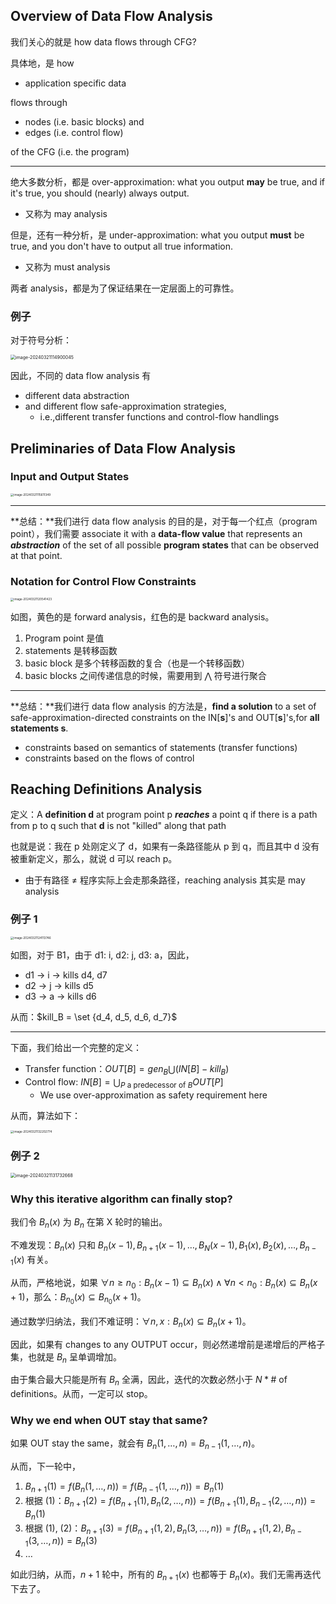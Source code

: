 ## Overview of Data Flow Analysis

我们关心的就是 how data flows through CFG?

具体地，是 how

- application specific data

flows through

- nodes (i.e. basic blocks) and
- edges (i.e. control flow) 

of the CFG (i.e. the program)

---

绝大多数分析，都是 over-approximation: what you output **may** be true, and if it's true, you should (nearly) always output.

- 又称为 may analysis

但是，还有一种分析，是 under-approximation: what you output **must** be true, and you don't have to output all true information.

- 又称为 must analysis

两者 analysis，都是为了保证结果在一定层面上的可靠性。

### 例子

对于符号分析：

<img src="https://cdn.jsdelivr.net/gh/mtdickens/mtd-images/img/202403211149715.png" alt="image-20240321114900045" style="zoom:50%;" />

因此，不同的 data flow analysis 有

- different data abstraction
- and different flow safe-approximation strategies,
    - i.e.,different transfer functions and control-flow handlings

## Preliminaries of Data Flow Analysis

### Input and Output States

<img src="https://cdn.jsdelivr.net/gh/mtdickens/mtd-images/img/202403211156553.png" alt="image-20240321115611349" style="zoom: 33%;" />

---

**总结：**我们进行 data flow analysis 的目的是，对于每一个红点（program point），我们需要 associate it with a **data-flow value** that represents an ***abstraction*** of the set of all possible **program states** that can be observed at that point.

### Notation for Control Flow Constraints

<img src="https://cdn.jsdelivr.net/gh/mtdickens/mtd-images/img/202403211205551.png" alt="image-20240321120541423" style="zoom: 33%;" />

如图，黄色的是 forward analysis，红色的是 backward analysis。

1. Program point 是值
2. statements 是转移函数
3. basic block 是多个转移函数的复合（也是一个转移函数）
4. basic blocks 之间传递信息的时候，需要用到 $\bigwedge$ 符号进行聚合

---

**总结：**我们进行 data flow analysis 的方法是，**find a solution** to a set of safe-approximation-directed constraints on the IN[**s**]'s and OUT[**s**]'s,for **all statements s**.

- constraints based on semantics of statements (transfer functions)
- constraints based on the flows of control

## Reaching Definitions Analysis

定义：A **definition d** at program point p ***reaches*** a point q if there is a path from p to q such that **d** is not "killed" along that path

也就是说：我在 p 处刚定义了 d，如果有一条路径能从 p 到 q，而且其中 d 没有被重新定义，那么，就说 d 可以 reach p。

- 由于有路径 &ne; 程序实际上会走那条路径，reaching analysis 其实是 may analysis

### 例子 1

<img src="https://cdn.jsdelivr.net/gh/mtdickens/mtd-images/img/202403211241013.png" alt="image-20240321124113746" style="zoom: 33%;" />

如图，对于 B1，由于 d1: i, d2: j, d3: a，因此，

- d1 -> i -> kills d4, d7
- d2 -> j -> kills d5
- d3 -> a -> kills d6

从而：$kill_B = \set {d_4, d_5, d_6, d_7}$

---

下面，我们给出一个完整的定义：

- Transfer function：$OUT[B] = gen_B \bigcup (IN[B] - kill_B)$
- Control flow: $IN[B] = \bigcup_{P\text{ a predecessor of }B} OUT[P]$
    - We use over-approximation as safety requirement here

从而，算法如下：

<img src="https://cdn.jsdelivr.net/gh/mtdickens/mtd-images/img/202403211322389.png" alt="image-20240321132202774" style="zoom:33%;" />

### 例子 2

<img src="https://cdn.jsdelivr.net/gh/mtdickens/mtd-images/img/202403211318028.png" alt="image-20240321131732668" style="zoom:50%;" />

### Why this iterative algorithm can finally stop?

我们令 $B_n(x)$ 为 $B_n$ 在第 X 轮时的输出。

不难发现：$B_n(x)$ 只和 $B_{n}(x-1), B_{n+1}(x-1), \dots, B_{N}(x-1), B_1(x), B_2(x), \dots, B_{n-1}(x)$ 有关。

从而，严格地说，如果 $\forall n \geq n_0: B_n(x-1) \subseteq B_n(x) \land \forall n < n_0: B_n(x) \subseteq B_n(x+1)$，那么：$B_{n_0}(x) \subseteq B_{n_0}(x+1)$。

通过数学归纳法，我们不难证明：$\forall n, x: B_{n}(x) \subseteq B_{n}(x+1)$。

因此，如果有 changes to any OUTPUT occur，则必然递增前是递增后的严格子集，也就是 $B_n$ 呈单调增加。

由于集合最大只能是所有 $B_n$ 全满，因此，迭代的次数必然小于 $N * \# \text{ of definitions}$。从而，一定可以 stop。

### Why we end when OUT stay that same?

如果 OUT stay the same，就会有 $B_{n}(1, \dots, n) = B_{n-1}(1, \dots, n)$。

从而，下一轮中，

1. $B_{n+1}(1) = f(B_n(1, \dots, n)) = f(B_{n-1}(1, \dots, n)) = B_{n}(1)$
2. 根据 (1)：$B_{n+1}(2) = f(B_{n+1}(1), B_n(2, \dots, n)) = f(B_{n+1}(1),B_{n-1}(2, \dots, n)) = B_{n}(1)$
3. 根据 (1), (2)：$B_{n+1}(3) = f(B_{n+1}(1,2), B_n(3, \dots, n)) = f(B_{n+1}(1,2),B_{n-1}(3, \dots, n)) = B_{n}(3)$
4. $\dots$

如此归纳，从而，$n+1$ 轮中，所有的 $B_{n+1}(x)$ 也都等于 $B_n(x)$。我们无需再迭代下去了。
